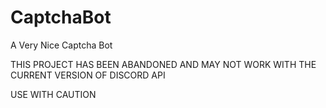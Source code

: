 # CaptchaBot
A Very Nice Captcha Bot

THIS PROJECT HAS BEEN ABANDONED AND MAY NOT WORK WITH THE CURRENT VERSION OF DISCORD API

USE WITH CAUTION
